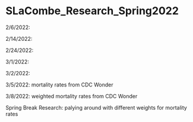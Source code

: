 # SLaCombe_Research_Spring2022

2/6/2022: 

2/14/2022: 

2/24/2022:

3/1/2022:

3/2/2022:

3/5/2022: mortality rates  from CDC Wonder

3/8/2022: weighted mortality rates from CDC Wonder

Spring Break Research: palying around with different weights for mortality rates





